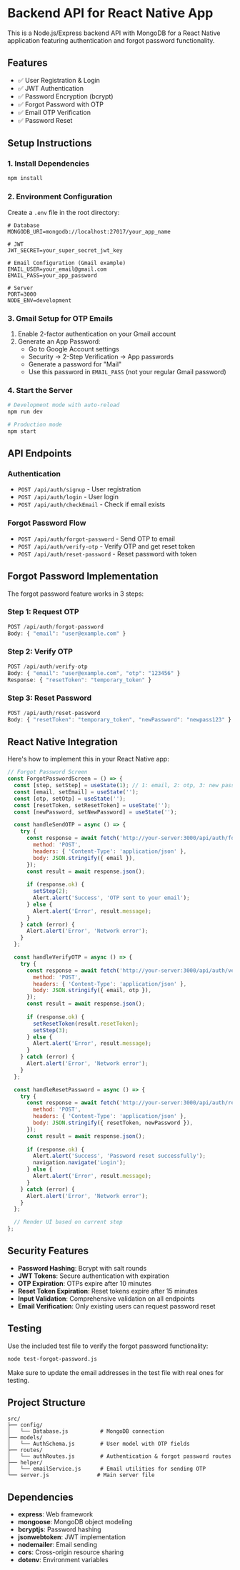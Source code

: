 # Backend API for React Native App

This is a Node.js/Express backend API with MongoDB for a React Native application featuring authentication and forgot password functionality.

## Features

- ✅ User Registration & Login
- ✅ JWT Authentication
- ✅ Password Encryption (bcrypt)
- ✅ Forgot Password with OTP
- ✅ Email OTP Verification
- ✅ Password Reset

## Setup Instructions

### 1. Install Dependencies
```bash
npm install
```

### 2. Environment Configuration
Create a `.env` file in the root directory:

```env
# Database
MONGODB_URI=mongodb://localhost:27017/your_app_name

# JWT
JWT_SECRET=your_super_secret_jwt_key

# Email Configuration (Gmail example)
EMAIL_USER=your_email@gmail.com
EMAIL_PASS=your_app_password

# Server
PORT=3000
NODE_ENV=development
```

### 3. Gmail Setup for OTP Emails
1. Enable 2-factor authentication on your Gmail account
2. Generate an App Password:
   - Go to Google Account settings
   - Security → 2-Step Verification → App passwords
   - Generate a password for "Mail"
   - Use this password in `EMAIL_PASS` (not your regular Gmail password)

### 4. Start the Server
```bash
# Development mode with auto-reload
npm run dev

# Production mode
npm start
```

## API Endpoints

### Authentication
- `POST /api/auth/signup` - User registration
- `POST /api/auth/login` - User login
- `POST /api/auth/checkEmail` - Check if email exists

### Forgot Password Flow
- `POST /api/auth/forgot-password` - Send OTP to email
- `POST /api/auth/verify-otp` - Verify OTP and get reset token
- `POST /api/auth/reset-password` - Reset password with token

## Forgot Password Implementation

The forgot password feature works in 3 steps:

### Step 1: Request OTP
```javascript
POST /api/auth/forgot-password
Body: { "email": "user@example.com" }
```

### Step 2: Verify OTP
```javascript
POST /api/auth/verify-otp
Body: { "email": "user@example.com", "otp": "123456" }
Response: { "resetToken": "temporary_token" }
```

### Step 3: Reset Password
```javascript
POST /api/auth/reset-password
Body: { "resetToken": "temporary_token", "newPassword": "newpass123" }
```

## React Native Integration

Here's how to implement this in your React Native app:

```javascript
// Forgot Password Screen
const ForgotPasswordScreen = () => {
  const [step, setStep] = useState(1); // 1: email, 2: otp, 3: new password
  const [email, setEmail] = useState('');
  const [otp, setOtp] = useState('');
  const [resetToken, setResetToken] = useState('');
  const [newPassword, setNewPassword] = useState('');

  const handleSendOTP = async () => {
    try {
      const response = await fetch('http://your-server:3000/api/auth/forgot-password', {
        method: 'POST',
        headers: { 'Content-Type': 'application/json' },
        body: JSON.stringify({ email }),
      });
      const result = await response.json();
      
      if (response.ok) {
        setStep(2);
        Alert.alert('Success', 'OTP sent to your email');
      } else {
        Alert.alert('Error', result.message);
      }
    } catch (error) {
      Alert.alert('Error', 'Network error');
    }
  };

  const handleVerifyOTP = async () => {
    try {
      const response = await fetch('http://your-server:3000/api/auth/verify-otp', {
        method: 'POST',
        headers: { 'Content-Type': 'application/json' },
        body: JSON.stringify({ email, otp }),
      });
      const result = await response.json();
      
      if (response.ok) {
        setResetToken(result.resetToken);
        setStep(3);
      } else {
        Alert.alert('Error', result.message);
      }
    } catch (error) {
      Alert.alert('Error', 'Network error');
    }
  };

  const handleResetPassword = async () => {
    try {
      const response = await fetch('http://your-server:3000/api/auth/reset-password', {
        method: 'POST',
        headers: { 'Content-Type': 'application/json' },
        body: JSON.stringify({ resetToken, newPassword }),
      });
      const result = await response.json();
      
      if (response.ok) {
        Alert.alert('Success', 'Password reset successfully');
        navigation.navigate('Login');
      } else {
        Alert.alert('Error', result.message);
      }
    } catch (error) {
      Alert.alert('Error', 'Network error');
    }
  };

  // Render UI based on current step
};
```

## Security Features

- **Password Hashing**: Bcrypt with salt rounds
- **JWT Tokens**: Secure authentication with expiration
- **OTP Expiration**: OTPs expire after 10 minutes
- **Reset Token Expiration**: Reset tokens expire after 15 minutes
- **Input Validation**: Comprehensive validation on all endpoints
- **Email Verification**: Only existing users can request password reset

## Testing

Use the included test file to verify the forgot password functionality:

```bash
node test-forgot-password.js
```

Make sure to update the email addresses in the test file with real ones for testing.

## Project Structure

```
src/
├── config/
│   └── Database.js          # MongoDB connection
├── models/
│   └── AuthSchema.js        # User model with OTP fields
├── routes/
│   └── authRoutes.js        # Authentication & forgot password routes
├── helper/
│   └── emailService.js      # Email utilities for sending OTP
└── server.js               # Main server file
```

## Dependencies

- **express**: Web framework
- **mongoose**: MongoDB object modeling
- **bcryptjs**: Password hashing
- **jsonwebtoken**: JWT implementation
- **nodemailer**: Email sending
- **cors**: Cross-origin resource sharing
- **dotenv**: Environment variables
